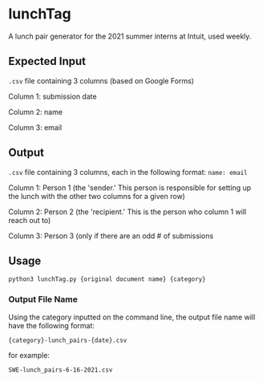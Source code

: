 # lunchTag

A lunch pair generator for the 2021 summer interns at Intuit, used weekly.

## Expected Input

`.csv` file containing 3 columns (based on Google Forms)

Column 1: submission date

Column 2: name

Column 3: email


## Output
`.csv` file containing 3 columns, each in the following format: `name: email`

Column 1: Person 1 (the 'sender.' This person is responsible for setting up the lunch with the other two columns for a given row)

Column 2: Person 2 (the 'recipient.' This is the person who column 1 will reach out to)

Column 3: Person 3 (only if there are an odd # of submissions

## Usage

`python3 lunchTag.py {original document name} {category}`

### Output File Name

Using the category inputted on the command line, the output file name will have the following format:

`{category}-lunch_pairs-{date}.csv`

for example:

`SWE-lunch_pairs-6-16-2021.csv`
